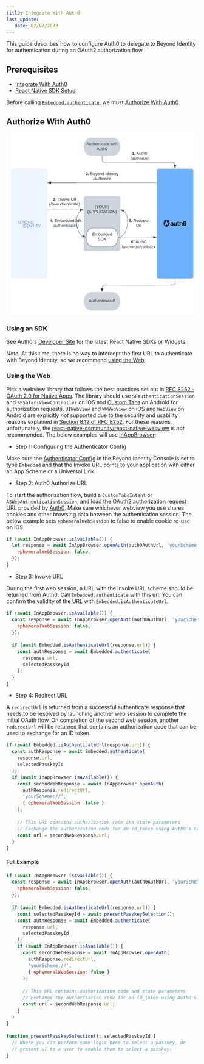 ```yaml
---
title: Integrate With Auth0
last_update: 
   date: 02/07/2023
---
```


This guide describes how to configure Auth0 to delegate to Beyond Identity for authentication during an OAuth2 authorization flow.

## Prerequisites

- [Integrate With Auth0](../../guides/integrate-with-auth0.md)
- [React Native SDK Setup](../../workflows/sdk-setup.mdx?sdks=reactnative)

Before calling [`Embedded.authenticate`](../../workflows/sdk-setup.mdx?sdks=reactnative#authentication), we must [Authorize With Auth0](#authorize-with-auth0).

## Authorize With Auth0

![../../images/okta-identity-provider-example](../../images/integrate-with-auth0-flow.png)

### Using an SDK

See Auth0's [Developer Site](https://auth0.com/docs/quickstart/native) for the latest React Native SDKs or Widgets.

Note: At this time, there is no way to intercept the first URL to authenticate with Beyond Identity, so we recommend [using the Web](#using-the-web).

### Using the Web

Pick a webview library that follows the best practices set out in [RFC 8252 - OAuth 2.0 for Native Apps](https://tools.ietf.org/html/rfc8252). The library should use `SFAuthenticationSession` and `SFSafariViewController` on iOS and [Custom Tabs](https://developer.chrome.com/multidevice/android/customtabs) on Android for authorization requests. `UIWebView` and `WKWebView` on iOS and `WebView` on Android are explicitly _not_ supported due to the security and usability reasons explained in [Section 8.12 of RFC 8252](https://tools.ietf.org/html/rfc8252#section-8.12). For these reasons, unfortunately, the [react-native-community/react-native-webview](https://github.com/react-native-community/react-native-webview) is _not_ recommended. The below examples will use [InAppBrowser](https://github.com/proyecto26/react-native-inappbrowser):

- Step 1: Configuring the Authenticator Config

Make sure the [Authenticator Config](../../platform-overview/authenticator-config#embedded-sdk) in the Beyond Identity Console is set to type `Embedded` and that the Invoke URL points to your application with either an App Scheme or a Universal Link.

- Step 2: Auth0 Authorize URL

To start the authorization flow, build a `CustomTabsIntent` or `ASWebAuthenticationSession`, and load the OAuth2 authorization request URL provided by [Auth0](https://auth0.com/docs/api/authentication#authorization-code-flow-with-pkce). Make sure whichever webview you use shares cookies and other browsing data between the authentication session. The below example sets `ephemeralWebSession` to false to enable cookie re-use on iOS.

```javascript
if (await InAppBrowser.isAvailable()) {
  let response = await InAppBrowser.openAuth(auth0AuthUrl, 'yourScheme://', {
    ephemeralWebSession: false,
  });
}
```

- Step 3: Invoke URL

During the first web session, a URL with the invoke URL scheme should be returned from Auth0.
Call `Embedded.authenticate` with this url. You can confirm the validity of the URL with `Embedded.isAuthenticateUrl`.

```javascript
if (await InAppBrowser.isAvailable()) {
  const response = await InAppBrowser.openAuth(auth0AuthUrl, 'yourScheme://', {
    ephemeralWebSession: false,
  });

  if (await Embedded.isAuthenticateUrl(response.url)) {
    const authResponse = await Embedded.authenticate(
      response.url,
      selectedPasskeyId
    );
  }
}
```

- Step 4: Redirect URL

A `redirectUrl` is returned from a successful authenticate response that needs to be resolved by launching another web session to complete the initial OAuth flow. On completion of the second web session, another `redirectUrl` will be returned that contains an authorization code that can be used to exchange for an ID token.

```javascript
if (await Embedded.isAuthenticateUrl(response.url)) {
  const authResponse = await Embedded.authenticate(
    response.url,
    selectedPasskeyId
  );
  if (await InAppBrowser.isAvailable()) {
    const secondWebResponse = await InAppBrowser.openAuth(
      authResponse.redirectUrl,
      'yourScheme://',
      { ephemeralWebSession: false }
    );

    // This URL contains authorization code and state parameters
    // Exchange the authorization code for an id_token using Auth0's token endpoint.
    const url = secondWebResponse.url;
  }
}
```

#### Full Example

```javascript
if (await InAppBrowser.isAvailable()) {
  const response = await InAppBrowser.openAuth(auth0AuthUrl, 'yourScheme://', {
    ephemeralWebSession: false,
  });

  if (await Embedded.isAuthenticateUrl(response.url)) {
    const selectedPasskeyId = await presentPasskeySelection();
    const authResponse = await Embedded.authenticate(
      response.url,
      selectedPasskeyId
    );
    if (await InAppBrowser.isAvailable()) {
      const secondWebResponse = await InAppBrowser.openAuth(
        authResponse.redirectUrl,
        'yourScheme://',
        { ephemeralWebSession: false }
      );

      // This URL contains authorization code and state parameters
      // Exchange the authorization code for an id_token using Auth0's token endpoint.
      const url = secondWebResponse.url;
    }
  }
}

function presentPasskeySelection(): selectedPasskeyId {
  // Where you can perform some logic here to select a passkey, or
  // present UI to a user to enable them to select a passkey.
}
```
